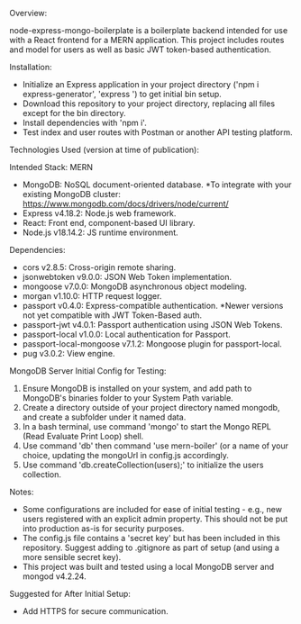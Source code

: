 Overview:

node-express-mongo-boilerplate is a boilerplate backend intended for use with a React frontend for a MERN application.  This project includes routes and model for users as well as basic JWT token-based authentication.

Installation:

- Initialize an Express application in your project directory ('npm i express-generator', 'express <projectname>') to get initial bin setup.
- Download this repository to your project directory, replacing all files except for the bin directory.
- Install dependencies with 'npm i'.
- Test index and user routes with Postman or another API testing platform.

Technologies Used (version at time of publication): 

Intended Stack: MERN
- MongoDB: NoSQL document-oriented database. *To integrate with your existing MongoDB cluster: https://www.mongodb.com/docs/drivers/node/current/
- Express v4.18.2: Node.js web framework.
- React: Front end, component-based UI library.
- Node.js v18.14.2: JS runtime environment.

Dependencies: 
- cors v2.8.5: Cross-origin remote sharing.
- jsonwebtoken v9.0.0: JSON Web Token implementation.
- mongoose v7.0.0: MongoDB asynchronous object modeling.
- morgan v1.10.0: HTTP request logger.
- passport v0.4.0: Express-compatible authentication. *Newer versions not yet compatible with JWT Token-Based auth. 
- passport-jwt v4.0.1: Passport authentication using JSON Web Tokens.
- passport-local v1.0.0: Local authentication for Passport.
- passport-local-mongoose v7.1.2: Mongoose plugin for passport-local.
- pug v3.0.2: View engine.

MongoDB Server Initial Config for Testing: 
1. Ensure MongoDB is installed on your system, and add path to MongoDB's binaries folder to your System Path variable.
2. Create a directory outside of your project directory named mongodb, and create a subfolder under it named data.
3. In a bash terminal, use command 'mongo' to start the Mongo REPL (Read Evaluate Print Loop) shell.
4. Use command 'db' then command 'use mern-boiler' (or a name of your choice, updating the mongoUrl in config.js accordingly.
5. Use command 'db.createCollection(users);' to initialize the users collection. 

Notes: 
- Some configurations are included for ease of initial testing - e.g., new users registered with an explicit admin property.  This should not be put into production as-is for security purposes.
- The config.js file contains a 'secret key' but has been included in this repository.  Suggest adding to .gitignore as part of setup (and using a more sensible secret key).
- This project was built and tested using a local MongoDB server and mongod v4.2.24.

Suggested for After Initial Setup: 
- Add HTTPS for secure communication.
